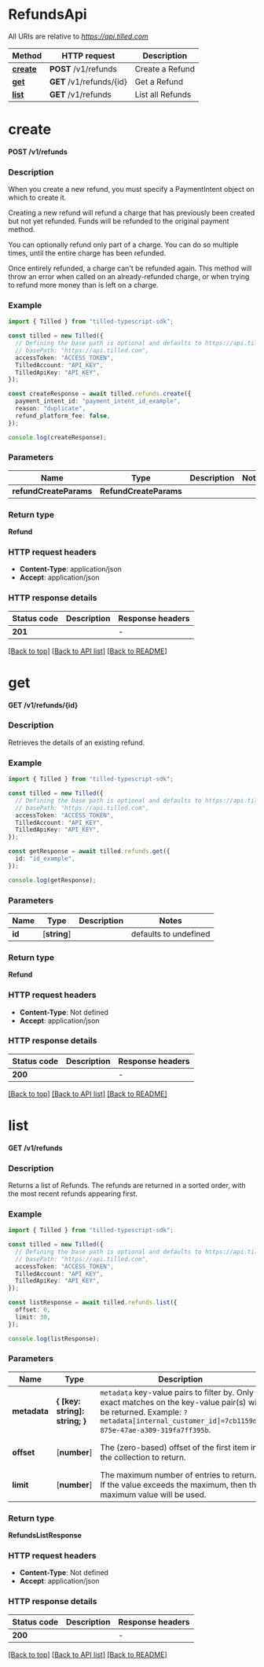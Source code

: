 # RefundsApi

All URIs are relative to *https://api.tilled.com*

Method | HTTP request | Description
------------- | ------------- | -------------
[**create**](RefundsApi.md#create) | **POST** /v1/refunds | Create a Refund
[**get**](RefundsApi.md#get) | **GET** /v1/refunds/{id} | Get a Refund
[**list**](RefundsApi.md#list) | **GET** /v1/refunds | List all Refunds


# **create**

#### **POST** /v1/refunds

### Description
When you create a new refund, you must specify a PaymentIntent object on which to create it.

Creating a new refund will refund a charge that has previously been created but not yet refunded. Funds will be refunded to the original payment method.

You can optionally refund only part of a charge. You can do so multiple times, until the entire charge has been refunded.

Once entirely refunded, a charge can't be refunded again. This method will throw an error when called on an already-refunded charge, or when trying to refund more money than is left on a charge.

### Example


```typescript
import { Tilled } from "tilled-typescript-sdk";

const tilled = new Tilled({
  // Defining the base path is optional and defaults to https://api.tilled.com
  // basePath: "https://api.tilled.com",
  accessToken: "ACCESS_TOKEN",
  TilledAccount: "API_KEY",
  TilledApiKey: "API_KEY",
});

const createResponse = await tilled.refunds.create({
  payment_intent_id: "payment_intent_id_example",
  reason: "duplicate",
  refund_platform_fee: false,
});

console.log(createResponse);
```


### Parameters

Name | Type | Description  | Notes
------------- | ------------- | ------------- | -------------
 **refundCreateParams** | **RefundCreateParams**|  |


### Return type

**Refund**

### HTTP request headers

 - **Content-Type**: application/json
 - **Accept**: application/json


### HTTP response details
| Status code | Description | Response headers |
|-------------|-------------|------------------|
**201** |  |  -  |

[[Back to top]](#) [[Back to API list]](../README.md#documentation-for-api-endpoints) [[Back to README]](../README.md)

# **get**

#### **GET** /v1/refunds/{id}

### Description
Retrieves the details of an existing refund.

### Example


```typescript
import { Tilled } from "tilled-typescript-sdk";

const tilled = new Tilled({
  // Defining the base path is optional and defaults to https://api.tilled.com
  // basePath: "https://api.tilled.com",
  accessToken: "ACCESS_TOKEN",
  TilledAccount: "API_KEY",
  TilledApiKey: "API_KEY",
});

const getResponse = await tilled.refunds.get({
  id: "id_example",
});

console.log(getResponse);
```


### Parameters

Name | Type | Description  | Notes
------------- | ------------- | ------------- | -------------
 **id** | [**string**] |  | defaults to undefined


### Return type

**Refund**

### HTTP request headers

 - **Content-Type**: Not defined
 - **Accept**: application/json


### HTTP response details
| Status code | Description | Response headers |
|-------------|-------------|------------------|
**200** |  |  -  |

[[Back to top]](#) [[Back to API list]](../README.md#documentation-for-api-endpoints) [[Back to README]](../README.md)

# **list**

#### **GET** /v1/refunds

### Description
Returns a list of Refunds. The refunds are returned in a sorted order, with the most recent refunds appearing first.

### Example


```typescript
import { Tilled } from "tilled-typescript-sdk";

const tilled = new Tilled({
  // Defining the base path is optional and defaults to https://api.tilled.com
  // basePath: "https://api.tilled.com",
  accessToken: "ACCESS_TOKEN",
  TilledAccount: "API_KEY",
  TilledApiKey: "API_KEY",
});

const listResponse = await tilled.refunds.list({
  offset: 0,
  limit: 30,
});

console.log(listResponse);
```


### Parameters

Name | Type | Description  | Notes
------------- | ------------- | ------------- | -------------
 **metadata** | **{ [key: string]: string; }** | `metadata` key-value pairs to filter by. Only exact matches on the key-value pair(s) will be returned. Example: `?metadata[internal_customer_id]=7cb1159d-875e-47ae-a309-319fa7ff395b`. | (optional) defaults to undefined
 **offset** | [**number**] | The (zero-based) offset of the first item in the collection to return. | (optional) defaults to 0
 **limit** | [**number**] | The maximum number of entries to return. If the value exceeds the maximum, then the maximum value will be used. | (optional) defaults to 30


### Return type

**RefundsListResponse**

### HTTP request headers

 - **Content-Type**: Not defined
 - **Accept**: application/json


### HTTP response details
| Status code | Description | Response headers |
|-------------|-------------|------------------|
**200** |  |  -  |

[[Back to top]](#) [[Back to API list]](../README.md#documentation-for-api-endpoints) [[Back to README]](../README.md)


